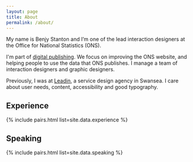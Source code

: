 ```yaml
---
layout: page
title: About
permalink: /about/
---
```


<p class="lede">My name is Benjy Stanton and I’m one of the lead interaction designers at the Office for National Statistics (ONS).</p>

I'm part of [digital publishing](https://digitalblog.ons.gov.uk/). We focus on improving the ONS website, and helping people to use the data that ONS publishes. I manage a team of interaction designers and graphic designers.

Previously, I was at [Leadin](http://leadin.co.uk/), a service design agency in Swansea. I care about user needs, content, accessibility and good typography.

## Experience

{% include pairs.html list=site.data.experience %}

## Speaking

{% include pairs.html list=site.data.speaking %}
